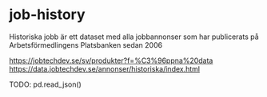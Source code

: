 # job-history

Historiska jobb är ett dataset med alla jobbannonser som har publicerats på Arbetsförmedlingens Platsbanken sedan 2006

https://jobtechdev.se/sv/produkter?f=%C3%96ppna%20data
https://data.jobtechdev.se/annonser/historiska/index.html

TODO:
pd.read_json()